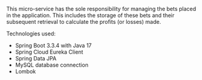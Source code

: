 This micro-service has the sole responsibility for managing the bets placed in the application. This includes the storage of these bets and their subsequent retrieval to calculate the profits (or losses) made.

Technologies used:
* Spring Boot 3.3.4 with Java 17
* Spring Cloud Eureka Client
* Spring Data JPA
* MySQL database connection
* Lombok
